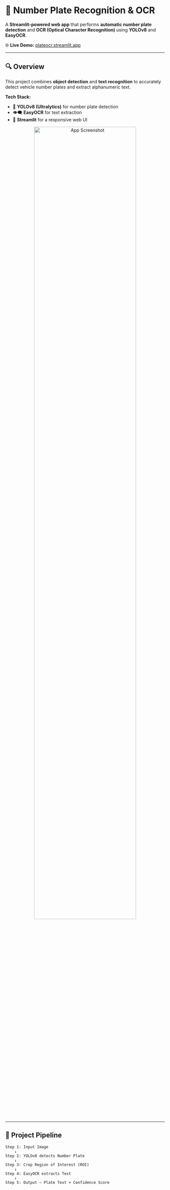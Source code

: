 # 🚗 Number Plate Recognition & OCR

A **Streamlit-powered web app** that performs **automatic number plate detection** and **OCR (Optical Character Recognition)** using **YOLOv8** and **EasyOCR**.

🌐 **Live Demo:** [plateocr.streamlit.app](https://plateocr.streamlit.app)

---

## 🔍 Overview

This project combines **object detection** and **text recognition** to accurately detect vehicle number plates and extract alphanumeric text.

**Tech Stack:**

- 🧠 **YOLOv8 (Ultralytics)** for number plate detection  
- 👁️‍🗨️ **EasyOCR** for text extraction  
- 🚀 **Streamlit** for a responsive web UI

<p align="center">
  <img src="./media/demo_image.png" width="80%" alt="App Screenshot" />
</p>

---

## 🧠 Project Pipeline

```plaintext
Step 1: Input Image
    ↓
Step 2: YOLOv8 detects Number Plate
    ↓
Step 3: Crop Region of Interest (ROI)
    ↓
Step 4: EasyOCR extracts Text
    ↓
Step 5: Output — Plate Text + Confidence Score
